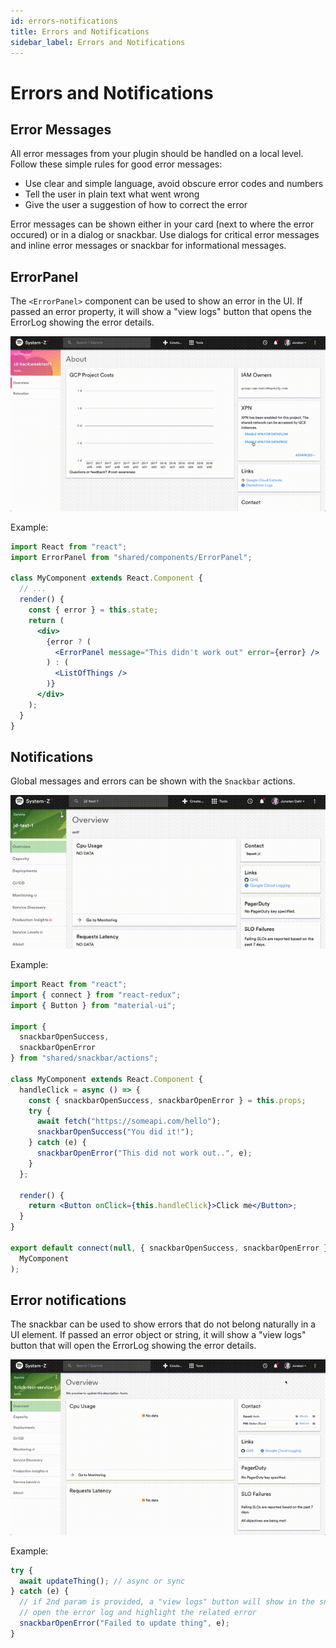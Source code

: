 ```yaml
---
id: errors-notifications
title: Errors and Notifications
sidebar_label: Errors and Notifications
---
```


# Errors and Notifications

## Error Messages

All error messages from your plugin should be handled on a local level. Follow these simple rules for good error messages:

- Use clear and simple language, avoid obscure error codes and numbers
- Tell the user in plain text what went wrong
- Give the user a suggestion of how to correct the error

Error messages can be shown either in your card (next to where the error occured) or in a dialog or snackbar. Use dialogs for critical error messages and inline error messages or snackbar for informational messages.

## ErrorPanel

The `<ErrorPanel>` component can be used to show an error in the UI. If passed an error property, it will show a "view logs" button that opens the ErrorLog showing the error details.

![error_dialog](illustrations/error_dialog.png)

Example:

```jsx
import React from "react";
import ErrorPanel from "shared/components/ErrorPanel";

class MyComponent extends React.Component {
  // ...
  render() {
    const { error } = this.state;
    return (
      <div>
        {error ? (
          <ErrorPanel message="This didn't work out" error={error} />
        ) : (
          <ListOfThings />
        )}
      </div>
    );
  }
}
```

## Notifications

Global messages and errors can be shown with the `Snackbar` actions.

![confirm](illustrations/confirm.png)

Example:

```jsx
import React from "react";
import { connect } from "react-redux";
import { Button } from "material-ui";

import {
  snackbarOpenSuccess,
  snackbarOpenError
} from "shared/snackbar/actions";

class MyComponent extends React.Component {
  handleClick = async () => {
    const { snackbarOpenSuccess, snackbarOpenError } = this.props;
    try {
      await fetch("https://someapi.com/hello");
      snackbarOpenSuccess("You did it!");
    } catch (e) {
      snackbarOpenError("This did not work out..", e);
    }
  };

  render() {
    return <Button onClick={this.handleClick}>Click me</Button>;
  }
}

export default connect(null, { snackbarOpenSuccess, snackbarOpenError })(
  MyComponent
);
```

## Error notifications

The snackbar can be used to show errors that do not belong naturally in a UI element. If passed an error object or string, it will show a "view logs" button that will open the ErrorLog showing the error details.

![error_log](illustrations/error_log.png)

Example:

```jsx
try {
  await updateThing(); // async or sync
} catch (e) {
  // if 2nd param is provided, a "view logs" button will show in the snackbar that'll
  // open the error log and highlight the related error
  snackbarOpenError("Failed to update thing", e);
}
```
